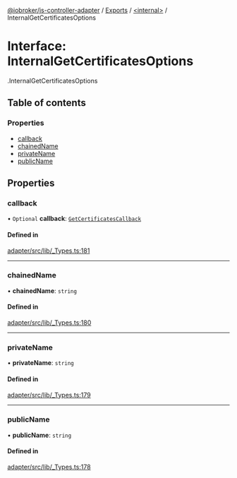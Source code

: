[@iobroker/js-controller-adapter](../README.md) / [Exports](../modules.md) / [<internal\>](../modules/internal_.md) / InternalGetCertificatesOptions

# Interface: InternalGetCertificatesOptions

[<internal>](../modules/internal_.md).InternalGetCertificatesOptions

## Table of contents

### Properties

- [callback](internal_.InternalGetCertificatesOptions.md#callback)
- [chainedName](internal_.InternalGetCertificatesOptions.md#chainedname)
- [privateName](internal_.InternalGetCertificatesOptions.md#privatename)
- [publicName](internal_.InternalGetCertificatesOptions.md#publicname)

## Properties

### callback

• `Optional` **callback**: [`GetCertificatesCallback`](../modules/internal_.md#getcertificatescallback)

#### Defined in

[adapter/src/lib/_Types.ts:181](https://github.com/ioBroker/ioBroker.js-controller/blob/9bd0ce3f/packages/adapter/src/lib/_Types.ts#L181)

___

### chainedName

• **chainedName**: `string`

#### Defined in

[adapter/src/lib/_Types.ts:180](https://github.com/ioBroker/ioBroker.js-controller/blob/9bd0ce3f/packages/adapter/src/lib/_Types.ts#L180)

___

### privateName

• **privateName**: `string`

#### Defined in

[adapter/src/lib/_Types.ts:179](https://github.com/ioBroker/ioBroker.js-controller/blob/9bd0ce3f/packages/adapter/src/lib/_Types.ts#L179)

___

### publicName

• **publicName**: `string`

#### Defined in

[adapter/src/lib/_Types.ts:178](https://github.com/ioBroker/ioBroker.js-controller/blob/9bd0ce3f/packages/adapter/src/lib/_Types.ts#L178)
